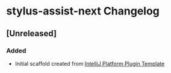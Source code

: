 <!-- Keep a Changelog guide -> https://keepachangelog.com -->

# stylus-assist-next Changelog

## [Unreleased]
### Added
- Initial scaffold created from [IntelliJ Platform Plugin Template](https://github.com/JetBrains/intellij-platform-plugin-template)
